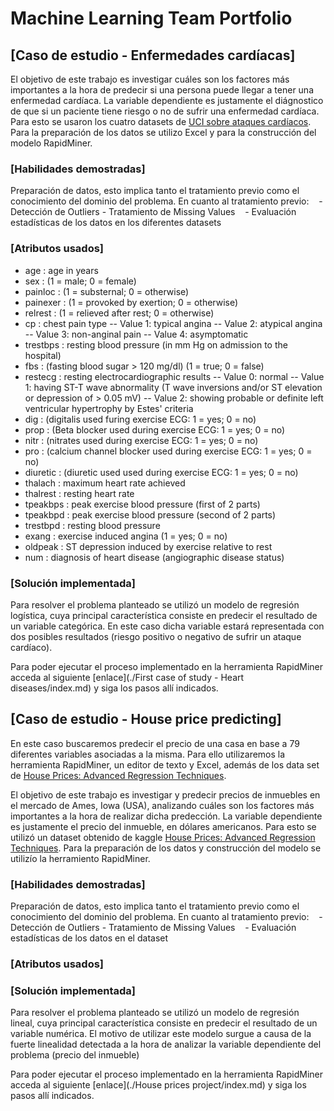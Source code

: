 # Machine Learning Team Portfolio

## [Caso de estudio - Enfermedades cardíacas]
El objetivo de este trabajo es investigar cuáles son los factores más importantes a la hora de predecir si una persona puede llegar a tener una enfermedad cardíaca. La variable dependiente es justamente el diágnostico de que si un paciente tiene riesgo o no de sufrir una enfermedad cardíaca. Para esto se usaron los cuatro datasets de [UCI sobre ataques cardíacos](http://archive.ics.uci.edu/ml/datasets/heart+Disease). Para la preparación de los datos se utilizo Excel y para la construcción del modelo RapidMiner.

### [Habilidades demostradas]
Preparación de datos, esto implica tanto el tratamiento previo como el conocimiento del dominio del problema. 
En cuanto al tratamiento previo:
    - Detección de Outliers
    - Tratamiento de Missing Values
    - Evaluación estadísticas de los datos en los diferentes datasets

### [Atributos usados]   
  - age : age in years
  - sex : (1 = male; 0 = female) 
  - painloc : (1 = substernal; 0 = otherwise) 
  - painexer : (1 = provoked by exertion; 0 = otherwise) 
  - relrest : (1 = relieved after rest; 0 = otherwise)
  - cp : chest pain type 
          -- Value 1: typical angina 
          -- Value 2: atypical angina 
          -- Value 3: non-anginal pain 
          -- Value 4: asymptomatic 
  - trestbps : resting blood pressure (in mm Hg on admission to the hospital) 
  - fbs : (fasting blood sugar > 120 mg/dl) (1 = true; 0 = false) 
  - restecg : resting electrocardiographic results 
                 -- Value 0: normal 
                 -- Value 1: having ST-T wave abnormality (T wave inversions and/or ST elevation or depression of > 0.05 mV) 
                 -- Value 2: showing probable or definite left ventricular hypertrophy by Estes' criteria 
  - dig : (digitalis used furing exercise ECG: 1 = yes; 0 = no) 
  - prop : (Beta blocker used during exercise ECG: 1 = yes; 0 = no) 
  - nitr : (nitrates used during exercise ECG: 1 = yes; 0 = no) 
  - pro : (calcium channel blocker used during exercise ECG: 1 = yes; 0 = no)
  - diuretic : (diuretic used used during exercise ECG: 1 = yes; 0 = no) 
  - thalach : maximum heart rate achieved 
  - thalrest : resting heart rate 
  - tpeakbps : peak exercise blood pressure (first of 2 parts) 
  - tpeakbpd : peak exercise blood pressure (second of 2 parts)  
  - trestbpd : resting blood pressure 
  - exang    : exercise induced angina (1 = yes; 0 = no) 
  - oldpeak  : ST depression induced by exercise relative to rest 
  - num      : diagnosis of heart disease (angiographic disease status) 
  
### [Solución implementada]

Para resolver el problema planteado se utilizó un modelo de regresión logística, cuya principal característica consiste en predecir el resultado de un variable categórica. En este caso dicha variable estará representada con dos posibles resultados (riesgo positivo o negativo de sufrir un ataque cardíaco).

Para poder ejecutar el proceso implementado en la herramienta RapidMiner acceda al siguiente [enlace](./First case of study - Heart diseases/index.md) y siga los pasos allí indicados.

## [Caso de estudio - House price predicting]
En este caso buscaremos predecir el precio de una casa en base a 79 diferentes variables asociadas a la misma. Para ello utilizaremos la herramienta RapidMiner, un editor de texto y Excel, además de los data set de [House Prices: Advanced Regression Techniques](https://www.kaggle.com/c/house-prices-advanced-regression-techniques/data).

El objetivo de este trabajo es investigar y predecir precios de inmuebles en el mercado de Ames, Iowa (USA), analizando cuáles son los factores más importantes a la hora de realizar dicha predección. La variable dependiente es justamente el precio del inmueble, en dólares  americanos. Para esto se utilizó un dataset obtenido de kaggle [House Prices: Advanced Regression Techniques](https://www.kaggle.com/c/house-prices-advanced-regression-techniques/data). Para la preparación de los datos y construcción del modelo se utilizío la herramiento RapidMiner.

### [Habilidades demostradas]
Preparación de datos, esto implica tanto el tratamiento previo como el conocimiento del dominio del problema. 
En cuanto al tratamiento previo:
    - Detección de Outliers
    - Tratamiento de Missing Values
    - Evaluación estadísticas de los datos en el dataset

### [Atributos usados]

  
### [Solución implementada]

Para resolver el problema planteado se utilizó un modelo de regresión lineal, cuya principal característica consiste en predecir el resultado de un variable numérica. El motivo de utilizar este modelo surgue a causa de la fuerte linealidad detectada a la hora de analizar la variable dependiente del problema (precio del inmueble)

Para poder ejecutar el proceso implementado en la herramienta RapidMiner acceda al siguiente [enlace](./House prices project/index.md) y siga los pasos allí indicados.